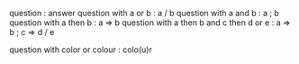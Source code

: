 question : answer
question with a or b : a / b
question with a and b : a ; b
question with a then b : a => b
question with a then b and c then d or e : a => b ; c => d / e

question with color or colour : colo(u)r